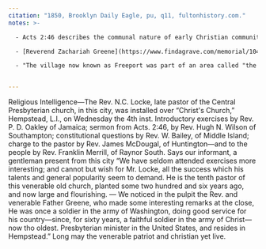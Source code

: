 ```yaml
---
citation: "1850, Brooklyn Daily Eagle, pu, q11, fultonhistory.com."
notes: >-

  - Acts 2:46 describes the communal nature of early Christian communities. From the King James Version: “<sup>43</sup> And fear came upon every soul: and many wonders and signs were done by the apostles. <sup>44</sup> And all that believed were together, and had all things common; <sup>45</sup> And sold their possessions and goods, and parted them to all men, as every man had need. **<sup>46</sup> And they, continuing daily with one accord in the temple, and breaking bread from house to house, did eat their meat with gladness and singleness of heart,** <sup>47</sup> Praising God, and having favour with all the people. And the Lord added to the church daily such as should be saved.”

  - [Reverend Zachariah Greene](https://www.findagrave.com/memorial/104470828/zachariah-greene) (11 Jan 1760 to 21 Jun 1858). Reverend Greene moved to Hempstead in 1849 to live with his daughter, Mary Howard (Greene) Thompson, the wife of the famous historian Benjamin F. Thompson who died 21 Mar 1849.

  - "The village now known as Freeport was part of an area called "the Great South Woods" during colonial times. In the mid-17th century, the area was renamed **Raynor South**, and ultimately Raynortown, after a herdsman named Edward Raynor, who had moved to the area from Hempstead in 1659, cleared land, and built a cabin." ([Freeport, New York](https://en.wikipedia.org/wiki/Freeport,_New_York), Wikipedia.org. Emphasis added.)


---
```

Religious Intelligence—The Rev. N.C. Locke, late pastor of the Central Presbyterian church, in this city, was installed over “Christ's Church,” Hempstead, L.I., on Wednesday the 4th inst. Introductory exercises by Rev. P. D. Oakley of Jamaica; sermon from Acts. 2:46, by Rev. Hugh N. Wilson of Southampton; constitutional questions by Rev. W. Bailey, of Middle Island; charge to the pastor by Rev. James McDougal, of Huntington—and to the people by Rev. Franklin Merrill, of Raynor South. Says our informant, a gentleman present from this city “We have seldom attended exercises more interesting; and cannot but wish for Mr. Locke, all the success which his talents and general popularity seem to demand. He is the tenth pastor of this venerable old church, planted some two hundred and six years ago, and now large and flourishing. — We noticed in the pulpit the Rev. and venerable Father Greene, who made some interesting remarks at the close, He was once a soldier in the army of Washington, doing good service for his country—since, for sixty years, a faithful soldier in the army of Christ—now tho oldest. Presbyterian minister in the United States, and resides in Hempstead.” Long may the venerable patriot and christian yet live.  

